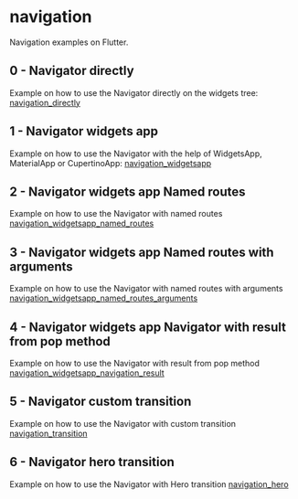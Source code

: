 # navigation

Navigation examples on Flutter.

## 0 - Navigator directly
Example on how to use the Navigator directly on the widgets tree: [navigation_directly](lib/navigation_directly.dart)

## 1 - Navigator widgets app
Example on how to use the Navigator with the help of WidgetsApp, MaterialApp or CupertinoApp: [navigation_widgetsapp](lib/navigation_widgetsapp.dart)

## 2 - Navigator widgets app Named routes
Example on how to use the Navigator with named routes
[navigation_widgetsapp_named_routes](lib/navigation_widgetsapp_named_routes.dart)

## 3 - Navigator widgets app Named routes with arguments
Example on how to use the Navigator with named routes with arguments
[navigation_widgetsapp_named_routes_arguments](lib/navigation_widgetsapp_named_routes_arguments.dart)

## 4 - Navigator widgets app Navigator with result from pop method
Example on how to use the Navigator with result from pop method 
[navigation_widgetsapp_navigation_result](lib/navigation_widgetsapp_navigation_result.dart)

## 5 - Navigator custom transition
Example on how to use the Navigator with custom transition
[navigation_transition](lib/navigation_transition.dart)

## 6 - Navigator hero transition
Example on how to use the Navigator with Hero transition
[navigation_hero](lib/navigation_hero.dart)